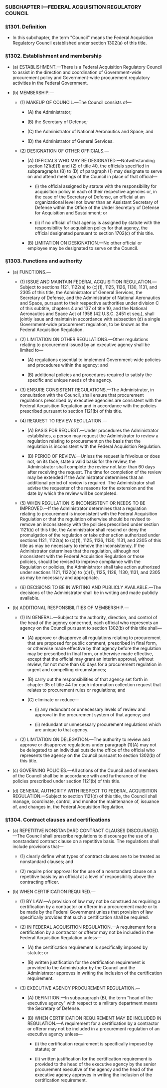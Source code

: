 ### SUBCHAPTER I—FEDERAL ACQUISITION REGULATORY COUNCIL

### §1301. Definition
* In this subchapter, the term "Council" means the Federal Acquisition Regulatory Council established under section 1302(a) of this title.

### §1302. Establishment and membership
* (a) ESTABLISHMENT.—There is a Federal Acquisition Regulatory Council to assist in the direction and coordination of Government-wide procurement policy and Government-wide procurement regulatory activities in the Federal Government.

* (b) MEMBERSHIP.—

  * (1) MAKEUP OF COUNCIL.—The Council consists of—

    * (A) the Administrator;

    * (B) the Secretary of Defense;

    * (C) the Administrator of National Aeronautics and Space; and

    * (D) the Administrator of General Services.


  * (2) DESIGNATION OF OTHER OFFICIALS.—

    * (A) OFFICIALS WHO MAY BE DESIGNATED.—Notwithstanding section 121(d)(1) and (2) of title 40, the officials specified in subparagraphs (B) to (D) of paragraph (1) may designate to serve on and attend meetings of the Council in place of that official—

      * (i) the official assigned by statute with the responsibility for acquisition policy in each of their respective agencies or, in the case of the Secretary of Defense, an official at an organizational level not lower than an Assistant Secretary of Defense within the Office of the Under Secretary of Defense for Acquisition and Sustainment; or

      * (ii) if no official of that agency is assigned by statute with the responsibility for acquisition policy for that agency, the official designated pursuant to section 1702(c) of this title.


    * (B) LIMITATION ON DESIGNATION.—No other official or employee may be designated to serve on the Council.

### §1303. Functions and authority
* (a) FUNCTIONS.—

  * (1) ISSUE AND MAINTAIN FEDERAL ACQUISITION REGULATION.—Subject to sections 1121, 1122(a) to (c)(1), 1125, 1126, 1130, 1131, and 2305 of this title, the Administrator of General Services, the Secretary of Defense, and the Administrator of National Aeronautics and Space, pursuant to their respective authorities under division C of this subtitle, chapters 4 and 137 of title 10, and the National Aeronautics and Space Act of 1958 (42 U.S.C. 2451 et seq.), shall jointly issue and maintain in accordance with subsection (d) a single Government-wide procurement regulation, to be known as the Federal Acquisition Regulation.

  * (2) LIMITATION ON OTHER REGULATIONS.—Other regulations relating to procurement issued by an executive agency shall be limited to—

    * (A) regulations essential to implement Government-wide policies and procedures within the agency; and

    * (B) additional policies and procedures required to satisfy the specific and unique needs of the agency.


  * (3) ENSURE CONSISTENT REGULATIONS.—The Administrator, in consultation with the Council, shall ensure that procurement regulations prescribed by executive agencies are consistent with the Federal Acquisition Regulation and in accordance with the policies prescribed pursuant to section 1121(b) of this title.

  * (4) REQUEST TO REVIEW REGULATION.—

    * (A) BASIS FOR REQUEST.—Under procedures the Administrator establishes, a person may request the Administrator to review a regulation relating to procurement on the basis that the regulation is inconsistent with the Federal Acquisition Regulation.

    * (B) PERIOD OF REVIEW.—Unless the request is frivolous or does not, on its face, state a valid basis for the review, the Administrator shall complete the review not later than 60 days after receiving the request. The time for completion of the review may be extended if the Administrator determines that an additional period of review is required. The Administrator shall advise the requester of the reasons for the extension and the date by which the review will be completed.


  * (5) WHEN REGULATION IS INCONSISTENT OR NEEDS TO BE IMPROVED.—If the Administrator determines that a regulation relating to procurement is inconsistent with the Federal Acquisition Regulation or that the regulation otherwise should be revised to remove an inconsistency with the policies prescribed under section 1121(b) of this title, the Administrator shall rescind or deny the promulgation of the regulation or take other action authorized under sections 1121, 1122(a) to (c)(1), 1125, 1126, 1130, 1131, and 2305 of this title as may be necessary to remove the inconsistency. If the Administrator determines that the regulation, although not inconsistent with the Federal Acquisition Regulation or those policies, should be revised to improve compliance with the Regulation or policies, the Administrator shall take action authorized under sections 1121, 1122(a) to (c)(1), 1125, 1126, 1130, 1131, and 2305 as may be necessary and appropriate.

  * (6) DECISIONS TO BE IN WRITING AND PUBLICLY AVAILABLE.—The decisions of the Administrator shall be in writing and made publicly available.


* (b) ADDITIONAL RESPONSIBILITIES OF MEMBERSHIP.—

  * (1) IN GENERAL.—Subject to the authority, direction, and control of the head of the agency concerned, each official who represents an agency on the Council pursuant to section 1302(b) of this title shall—

    * (A) approve or disapprove all regulations relating to procurement that are proposed for public comment, prescribed in final form, or otherwise made effective by that agency before the regulation may be prescribed in final form, or otherwise made effective, except that the official may grant an interim approval, without review, for not more than 60 days for a procurement regulation in urgent and compelling circumstances;

    * (B) carry out the responsibilities of that agency set forth in chapter 35 of title 44 for each information collection request that relates to procurement rules or regulations; and

    * (C) eliminate or reduce—

      * (i) any redundant or unnecessary levels of review and approval in the procurement system of that agency; and

      * (ii) redundant or unnecessary procurement regulations which are unique to that agency.


  * (2) LIMITATION ON DELEGATION.—The authority to review and approve or disapprove regulations under paragraph (1)(A) may not be delegated to an individual outside the office of the official who represents the agency on the Council pursuant to section 1302(b) of this title.


* (c) GOVERNING POLICIES.—All actions of the Council and of members of the Council shall be in accordance with and furtherance of the policies prescribed under section 1121(b) of this title.

* (d) GENERAL AUTHORITY WITH RESPECT TO FEDERAL ACQUISITION REGULATION.—Subject to section 1121(d) of this title, the Council shall manage, coordinate, control, and monitor the maintenance of, issuance of, and changes in, the Federal Acquisition Regulation.

### §1304. Contract clauses and certifications
* (a) REPETITIVE NONSTANDARD CONTRACT CLAUSES DISCOURAGED.—The Council shall prescribe regulations to discourage the use of a nonstandard contract clause on a repetitive basis. The regulations shall include provisions that—

  * (1) clearly define what types of contract clauses are to be treated as nonstandard clauses; and

  * (2) require prior approval for the use of a nonstandard clause on a repetitive basis by an official at a level of responsibility above the contracting officer.


* (b) WHEN CERTIFICATION REQUIRED.—

  * (1) BY LAW.—A provision of law may not be construed as requiring a certification by a contractor or offeror in a procurement made or to be made by the Federal Government unless that provision of law specifically provides that such a certification shall be required.

  * (2) IN FEDERAL ACQUISITION REGULATION.—A requirement for a certification by a contractor or offeror may not be included in the Federal Acquisition Regulation unless—

    * (A) the certification requirement is specifically imposed by statute; or

    * (B) written justification for the certification requirement is provided to the Administrator by the Council and the Administrator approves in writing the inclusion of the certification requirement.


  * (3) EXECUTIVE AGENCY PROCUREMENT REGULATION.—

    * (A) DEFINITION.—In subparagraph (B), the term "head of the executive agency" with respect to a military department means the Secretary of Defense.

    * (B) WHEN CERTIFICATION REQUIREMENT MAY BE INCLUDED IN REGULATION.—A requirement for a certification by a contractor or offeror may not be included in a procurement regulation of an executive agency unless—

      * (i) the certification requirement is specifically imposed by statute; or

      * (ii) written justification for the certification requirement is provided to the head of the executive agency by the senior procurement executive of the agency and the head of the executive agency approves in writing the inclusion of the certification requirement.